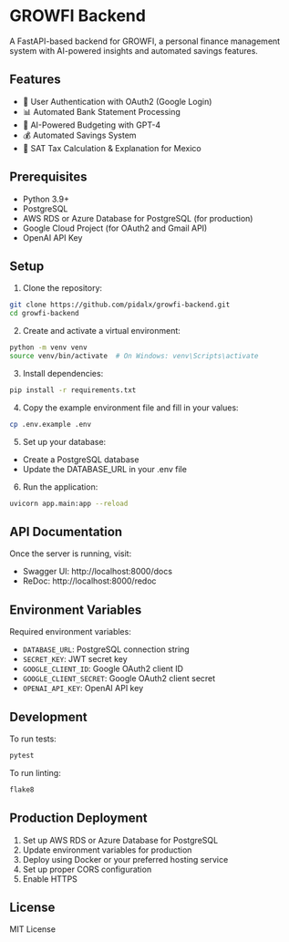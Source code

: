 # GROWFI Backend

A FastAPI-based backend for GROWFI, a personal finance management system with AI-powered insights and automated savings features.

## Features

- 🔐 User Authentication with OAuth2 (Google Login)
- 📊 Automated Bank Statement Processing
- 🤖 AI-Powered Budgeting with GPT-4
- 💰 Automated Savings System
- 🧾 SAT Tax Calculation & Explanation for Mexico

## Prerequisites

- Python 3.9+
- PostgreSQL
- AWS RDS or Azure Database for PostgreSQL (for production)
- Google Cloud Project (for OAuth2 and Gmail API)
- OpenAI API Key

## Setup

1. Clone the repository:
```bash
git clone https://github.com/pidalx/growfi-backend.git
cd growfi-backend
```

2. Create and activate a virtual environment:
```bash
python -m venv venv
source venv/bin/activate  # On Windows: venv\Scripts\activate
```

3. Install dependencies:
```bash
pip install -r requirements.txt
```

4. Copy the example environment file and fill in your values:
```bash
cp .env.example .env
```

5. Set up your database:
- Create a PostgreSQL database
- Update the DATABASE_URL in your .env file

6. Run the application:
```bash
uvicorn app.main:app --reload
```

## API Documentation

Once the server is running, visit:
- Swagger UI: http://localhost:8000/docs
- ReDoc: http://localhost:8000/redoc

## Environment Variables

Required environment variables:
- `DATABASE_URL`: PostgreSQL connection string
- `SECRET_KEY`: JWT secret key
- `GOOGLE_CLIENT_ID`: Google OAuth2 client ID
- `GOOGLE_CLIENT_SECRET`: Google OAuth2 client secret
- `OPENAI_API_KEY`: OpenAI API key

## Development

To run tests:
```bash
pytest
```

To run linting:
```bash
flake8
```

## Production Deployment

1. Set up AWS RDS or Azure Database for PostgreSQL
2. Update environment variables for production
3. Deploy using Docker or your preferred hosting service
4. Set up proper CORS configuration
5. Enable HTTPS

## License

MIT License
